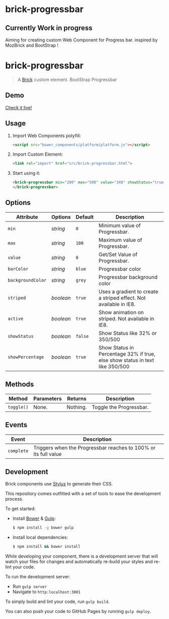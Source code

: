 brick-progressbar
=================

Currently Work in progress
--
Aiming for creating custom Web Component for Progress bar. inspired by MozBrick and BootStrap !


# brick-progressbar

> A [Brick](https://github.com/mozilla/brick/) custom element.
> BootStrap Progressbar

## Demo

[Check it live!](http://mozbrick.github.io/brick-progressbar)

## Usage

1. Import Web Components polyfill:

    ```html
    <script src="bower_components/platform/platform.js"></script>
    ```

2. Import Custom Element:

    ```html
    <link rel="import" href="src/brick-progressbar.html">
    ```

3. Start using it:

    ```html
    <brick-progressbar min="200" max="500" value="340" showStatus="true" showPercentage="false">
    </brick-progressbar>
    ```

## Options

Attribute        | Options    | Default     | Description
---              | ---        | ---         | ---
`min`            | *string*   | `0`         | Minimum value of Progressbar.
`max`            | *string*   | `100`       | Maximum value of Progressbar.
`value`          | *string*   | `0`         | Get/Set Value of Progressbar.
`barColor`       | *string*   | `blue`      | Progressbar color
`backgroundColor`| *string*   | `grey`      | Progressbar background color
`striped`        | *boolean*  | `true`      | Uses a gradient to create a striped effect. Not available in IE8.
`active`         | *boolean*  | `true`      | Show animation on striped. Not available in IE8.
`showStatus`     | *boolean*  | `false`     | Show Status like 32% or 350/500
`showPercentage` | *boolean*  | `true`      | Show Status in Percentage 32% if true, else show status in text like 350/500


## Methods

Method       | Parameters   | Returns     | Description
---          | ---          | ---         | ---
`toggle()`   | None.        | Nothing.    | Toggle the Progressbar.

## Events

Event         | Description
---           | ---
`complete`    | Triggers when the Progressbar reaches to 100% or its full value

## Development

Brick components use [Stylus](http://learnboost.github.com/stylus/) to generate their CSS.

This repository comes outfitted with a set of tools to ease the development process.

To get started:

* Install [Bower](http://bower.io/) & [Gulp](http://gulpjs.com/):

    ```sh
    $ npm install -g bower gulp
    ```

* Install local dependencies:

    ```sh
    $ npm install && bower install
    ```

While developing your component, there is a development server that will watch your files for changes and automatically re-build your styles and re-lint your code.

To run the development server:

* Run `gulp server`
* Navigate to `http:localhost:3001`

To simply build and lint your code, run `gulp build`.

You can also push your code to GitHub Pages by running `gulp deploy`.
